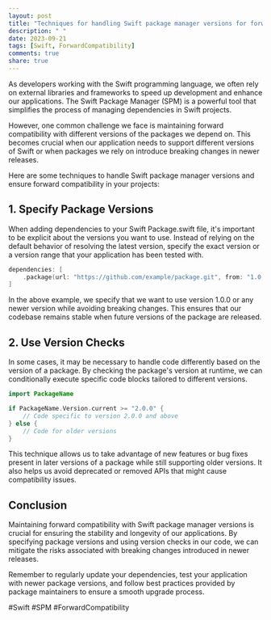 ```yaml
---
layout: post
title: "Techniques for handling Swift package manager versions for forward compatibility"
description: " "
date: 2023-09-21
tags: [Swift, ForwardCompatibility]
comments: true
share: true
---
```


As developers working with the Swift programming language, we often rely on external libraries and frameworks to speed up development and enhance our applications. The Swift Package Manager (SPM) is a powerful tool that simplifies the process of managing dependencies in Swift projects.

However, one common challenge we face is maintaining forward compatibility with different versions of the packages we depend on. This becomes crucial when our application needs to support different versions of Swift or when packages we rely on introduce breaking changes in newer releases.

Here are some techniques to handle Swift package manager versions and ensure forward compatibility in your projects:

## 1. Specify Package Versions

When adding dependencies to your Swift Package.swift file, it's important to be explicit about the versions you want to use. Instead of relying on the default behavior of resolving the latest version, specify the exact version or a version range that your application has been tested with.

```swift
dependencies: [
    .package(url: "https://github.com/example/package.git", from: "1.0.0"),
]
```

In the above example, we specify that we want to use version 1.0.0 or any newer version while avoiding breaking changes. This ensures that our codebase remains stable when future versions of the package are released.

## 2. Use Version Checks

In some cases, it may be necessary to handle code differently based on the version of a package. By checking the package's version at runtime, we can conditionally execute specific code blocks tailored to different versions.

```swift
import PackageName

if PackageName.Version.current >= "2.0.0" {
    // Code specific to version 2.0.0 and above
} else {
    // Code for older versions
}
```

This technique allows us to take advantage of new features or bug fixes present in later versions of a package while still supporting older versions. It also helps us avoid deprecated or removed APIs that might cause compatibility issues.

## Conclusion

Maintaining forward compatibility with Swift package manager versions is crucial for ensuring the stability and longevity of our applications. By specifying package versions and using version checks in our code, we can mitigate the risks associated with breaking changes introduced in newer releases.

Remember to regularly update your dependencies, test your application with newer package versions, and follow best practices provided by package maintainers to ensure a smooth upgrade process.

#Swift #SPM #ForwardCompatibility